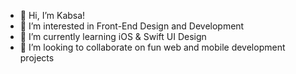 - 👋 Hi, I’m Kabsa!
- 👀 I’m interested in Front-End Design and Development 
- 🌱 I’m currently learning iOS & Swift UI Design 
- 💞️ I’m looking to collaborate on fun web and mobile development projects 

 
 
<!---
KabsaA/KabsaA is a ✨ special ✨ repository because its `README.md` (this file) appears on your GitHub profile.
You can click the Preview link to take a look at your changes.  
--->  
 
